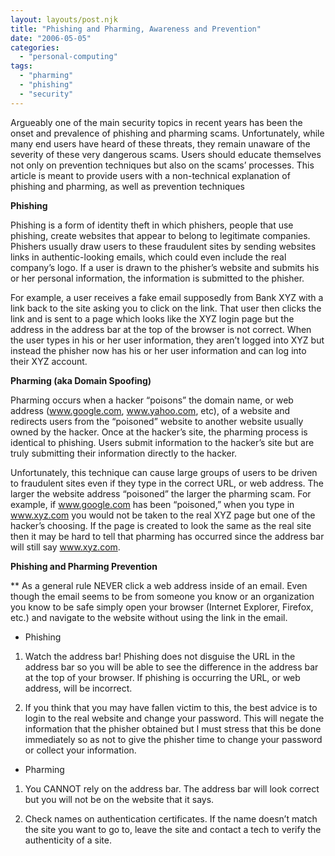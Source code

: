 ```yaml
---
layout: layouts/post.njk
title: "Phishing and Pharming, Awareness and Prevention"
date: "2006-05-05"
categories: 
  - "personal-computing"
tags: 
  - "pharming"
  - "phishing"
  - "security"
---
```


Argueably one of the main security topics in recent years has been the onset and prevalence of phishing and pharming scams. Unfortunately, while many end users have heard of these threats, they remain unaware of the severity of these very dangerous scams. Users should educate themselves not only on prevention techniques but also on the scams’ processes. This article is meant to provide users with a non-technical explanation of phishing and pharming, as well as prevention techniques

**Phishing**

Phishing is a form of identity theft in which phishers, people that use phishing, create websites that appear to belong to legitimate companies. Phishers usually draw users to these fraudulent sites by sending websites links in authentic-looking emails, which could even include the real company’s logo. If a user is drawn to the phisher’s website and submits his or her personal information, the information is submitted to the phisher.

For example, a user receives a fake email supposedly from Bank XYZ with a link back to the site asking you to click on the link. That user then clicks the link and is sent to a page which looks like the XYZ login page but the address in the address bar at the top of the browser is not correct. When the user types in his or her user information, they aren’t logged into XYZ but instead the phisher now has his or her user information and can log into their XYZ account.

**Pharming (aka Domain Spoofing)**

Pharming occurs when a hacker “poisons” the domain name, or web address (www.google.com, www.yahoo.com, etc), of a website and redirects users from the “poisoned” website to another website usually owned by the hacker. Once at the hacker’s site, the pharming process is identical to phishing. Users submit information to the hacker’s site but are truly submitting their information directly to the hacker.

Unfortunately, this technique can cause large groups of users to be driven to fraudulent sites even if they type in the correct URL, or web address. The larger the website address “poisoned” the larger the pharming scam. For example, if www.google.com has been “poisoned,” when you type in www.xyz.com you would not be taken to the real XYZ page but one of the hacker’s choosing. If the page is created to look the same as the real site then it may be hard to tell that pharming has occurred since the address bar will still say www.xyz.com.

**Phishing and Pharming Prevention**

\*\* As a general rule NEVER click a web address inside of an email. Even though the email seems to be from someone you know or an organization you know to be safe simply open your browser (Internet Explorer, Firefox, etc.) and navigate to the website without using the link in the email.

- Phishing

1) Watch the address bar! Phishing does not disguise the URL in the address bar so you will be able to see the difference in the address bar at the top of your browser. If phishing is occurring the URL, or web address, will be incorrect.

2) If you think that you may have fallen victim to this, the best advice is to login to the real website and change your password. This will negate the information that the phisher obtained but I must stress that this be done immediately so as not to give the phisher time to change your password or collect your information.

- Pharming

1) You CANNOT rely on the address bar. The address bar will look correct but you will not be on the website that it says.

2) Check names on authentication certificates. If the name doesn’t match the site you want to go to, leave the site and contact a tech to verify the authenticity of a site.
